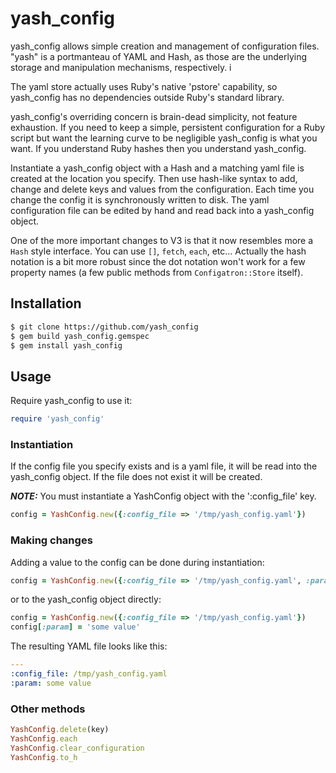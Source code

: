 # yash_config

yash_config allows simple creation and management of configuration files. "yash" is a portmanteau of YAML and Hash, as those are the underlying storage and manipulation mechanisms, respectively. i

The yaml store actually uses Ruby's native 'pstore' capability, so yash_config has no dependencies outside Ruby's standard library.

yash_config's overriding concern is brain-dead simplicity, not feature exhaustion. If you need to keep a simple, persistent configuration for a Ruby script but want the learning curve to be negligible yash_config is what you want. If you understand Ruby hashes then you understand yash_config.

Instantiate a yash_config object with a Hash and a matching yaml file is created at the location you specify. Then use hash-like syntax to add, change and delete keys and values from the configuration. Each time you change the config it is synchronously written to disk. The yaml configuration file can be edited by hand and read back into a yash_config object. 

One of the more important changes to V3 is that it now resembles more a `Hash` style interface. You can use `[]`, `fetch`, `each`, etc... Actually the hash notation is a bit more robust since the dot notation won't work for a few property names (a few public methods from `Configatron::Store` itself).

## Installation

```bash
$ git clone https://github.com/yash_config
$ gem build yash_config.gemspec
$ gem install yash_config
```

## Usage

Require yash_config to use it:

```ruby
require 'yash_config'
```

### Instantiation

If the config file you specify exists and is a yaml file, it will be read into the yash_config object. If the file does not exist it will be created.

***NOTE:*** You must instantiate a YashConfig object with the ':config_file' key.

```ruby
config = YashConfig.new({:config_file => '/tmp/yash_config.yaml'})
```

### Making changes

Adding a value to the config can be done during instantiation:

```ruby
config = YashConfig.new({:config_file => '/tmp/yash_config.yaml', :param => 'some value'})
```

or to the yash_config object directly:

```ruby
config = YashConfig.new({:config_file => '/tmp/yash_config.yaml'})
config[:param] = 'some value'
```

The resulting YAML file looks like this:

```yaml
---
:config_file: /tmp/yash_config.yaml
:param: some value
```

### Other methods

```ruby
YashConfig.delete(key)
YashConfig.each
YashConfig.clear_configuration
YashConfig.to_h
```





